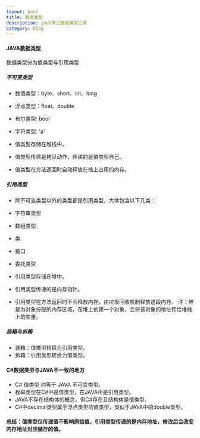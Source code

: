 ```yaml
---
layout: post
title: 数据类型
description: java常见数据类型记录
category: blog
---
```


#### JAVA数据类型

数据类型分为值类型与引用类型

##### 不可变类型

- 数值类型：byte、short、int、long
- 浮点类型：float、double
- 布尔类型: bool
- 字符类型: 'a'

- 值类型存储在堆栈中。
- 值类型传递是拷贝动作，传递的是值类型自己。
- 值类型在方法返回时自动释放在栈上占用的内存。

##### 引用类型

- 除不可变类型以外的类型都是引用类型，大体包含以下几类：
 - 字符串类型
 - 数组类型
 - 类
 - 接口
 - 委托类型

- 引用类型存储在堆中。
- 引用类型传递的是内存指针。
- 引用类型在方法返回时不会释放内存，由垃圾回收机制释放这段内存。
    注：堆是为对象分配的内存区域，在堆上创建一个对象，会将该对象的地址传给堆栈上的变量。

##### 装箱与拆箱
- 装箱：值类型转换为引用类型。
- 拆箱：引用类型转换为值类型。

#### C#数据类型与JAVA不一致的地方
- C# 值类型 约等于 JAVA 不可变类型。
- 枚举类型在C#中是值类型，在JAVA中是引用类型。
- JAVA不存在结构体的概念，但C#存在且结构体是值类型。
- C#中decimal类型属于浮点类型的值类型，类似于JAVA中的double类型。
   
#### 总结：值类型仅传递值不影响原始值，引用类型传递的是内存地址，修改后会改变内存地址对应储存的值。


